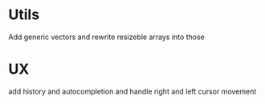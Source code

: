 # Utils
Add generic vectors and rewrite resizeble arrays into those

# UX
add history and autocompletion and handle right and left cursor movement
